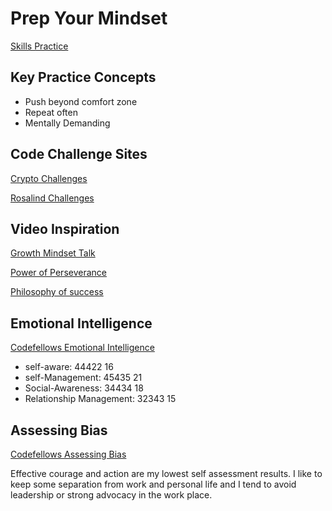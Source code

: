 # Prep Your Mindset

[Skills Practice](https://web.archive.org/web/20160616225417/http://www.happybearsoftware.com/upgrade-your-technical-skills-with-deliberate-practice)

## Key Practice Concepts

- Push beyond comfort zone
- Repeat often
- Mentally Demanding

## Code Challenge Sites

[Crypto Challenges](https://web.archive.org/web/20160620111206/http://cryptopals.com/)

[Rosalind Challenges](https://web.archive.org/web/20160607102654/http://rosalind.info/about/)

## Video Inspiration

[Growth Mindset Talk](https://www.ted.com/talks/carol_dweck_the_power_of_believing_that_you_can_improve?language=en)

[Power of Perseverance](https://www.ted.com/talks/angela_lee_duckworth_grit_the_power_of_passion_and_perseverance)

[Philosophy of success](https://www.ted.com/talks/alain_de_botton_a_kinder_gentler_philosophy_of_success)

## Emotional Intelligence

[Codefellows Emotional Intelligence](https://codefellows.github.io/common_curriculum/prep_work/emotional-intelligence-assessment.html)

- self-aware: 44422               16
- self-Management: 45435          21
- Social-Awareness: 34434         18
- Relationship Management: 32343  15

## Assessing Bias

[Codefellows Assessing Bias](https://codefellows.github.io/common_curriculum/prep_work/bias-assessment.html)

Effective courage and action are my lowest self assessment results. I like to keep some separation from work and personal life and I tend to avoid leadership or strong advocacy in the work place.
